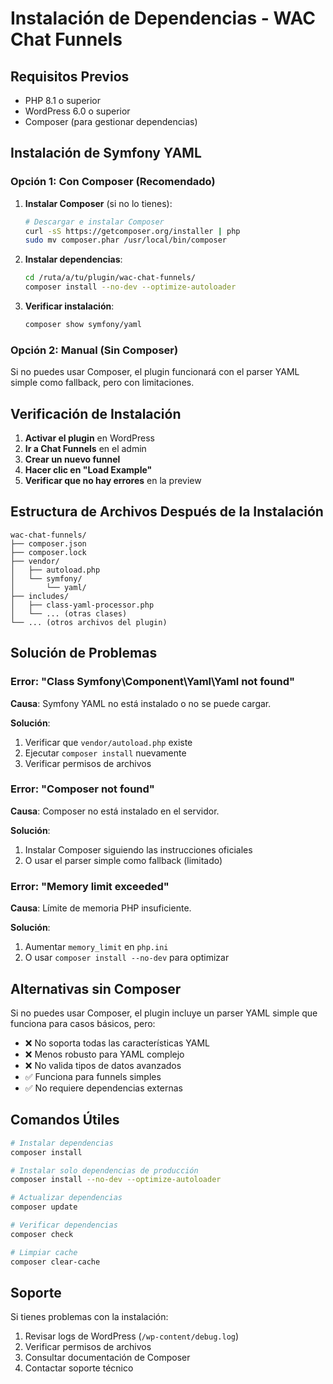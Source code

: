 # Instalación de Dependencias - WAC Chat Funnels

## Requisitos Previos

- PHP 8.1 o superior
- WordPress 6.0 o superior
- Composer (para gestionar dependencias)

## Instalación de Symfony YAML

### Opción 1: Con Composer (Recomendado)

1. **Instalar Composer** (si no lo tienes):
   ```bash
   # Descargar e instalar Composer
   curl -sS https://getcomposer.org/installer | php
   sudo mv composer.phar /usr/local/bin/composer
   ```

2. **Instalar dependencias**:
   ```bash
   cd /ruta/a/tu/plugin/wac-chat-funnels/
   composer install --no-dev --optimize-autoloader
   ```

3. **Verificar instalación**:
   ```bash
   composer show symfony/yaml
   ```

### Opción 2: Manual (Sin Composer)

Si no puedes usar Composer, el plugin funcionará con el parser YAML simple como fallback, pero con limitaciones.

## Verificación de Instalación

1. **Activar el plugin** en WordPress
2. **Ir a Chat Funnels** en el admin
3. **Crear un nuevo funnel**
4. **Hacer clic en "Load Example"**
5. **Verificar que no hay errores** en la preview

## Estructura de Archivos Después de la Instalación

```
wac-chat-funnels/
├── composer.json
├── composer.lock
├── vendor/
│   ├── autoload.php
│   └── symfony/
│       └── yaml/
├── includes/
│   ├── class-yaml-processor.php
│   └── ... (otras clases)
└── ... (otros archivos del plugin)
```

## Solución de Problemas

### Error: "Class Symfony\Component\Yaml\Yaml not found"

**Causa**: Symfony YAML no está instalado o no se puede cargar.

**Solución**:
1. Verificar que `vendor/autoload.php` existe
2. Ejecutar `composer install` nuevamente
3. Verificar permisos de archivos

### Error: "Composer not found"

**Causa**: Composer no está instalado en el servidor.

**Solución**:
1. Instalar Composer siguiendo las instrucciones oficiales
2. O usar el parser simple como fallback (limitado)

### Error: "Memory limit exceeded"

**Causa**: Límite de memoria PHP insuficiente.

**Solución**:
1. Aumentar `memory_limit` en `php.ini`
2. O usar `composer install --no-dev` para optimizar

## Alternativas sin Composer

Si no puedes usar Composer, el plugin incluye un parser YAML simple que funciona para casos básicos, pero:

- ❌ No soporta todas las características YAML
- ❌ Menos robusto para YAML complejo
- ❌ No valida tipos de datos avanzados
- ✅ Funciona para funnels simples
- ✅ No requiere dependencias externas

## Comandos Útiles

```bash
# Instalar dependencias
composer install

# Instalar solo dependencias de producción
composer install --no-dev --optimize-autoloader

# Actualizar dependencias
composer update

# Verificar dependencias
composer check

# Limpiar cache
composer clear-cache
```

## Soporte

Si tienes problemas con la instalación:

1. Revisar logs de WordPress (`/wp-content/debug.log`)
2. Verificar permisos de archivos
3. Consultar documentación de Composer
4. Contactar soporte técnico
